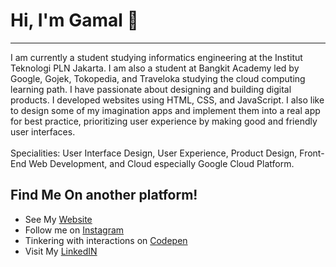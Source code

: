 # Hi, I'm Gamal 👋
<hr>

<p>
I am currently a student studying informatics engineering at the Institut Teknologi PLN Jakarta. I am also a student at Bangkit Academy led by Google, Gojek, Tokopedia, and Traveloka studying the cloud computing learning path. I have passionate about designing and building digital products. I developed websites using HTML, CSS, and JavaScript. I also like to design some of my imagination apps and implement them into a real app for best practice, prioritizing user experience by making good and friendly user interfaces.
<br> <br>
Specialities: User Interface Design, User Experience, Product Design, Front-End Web Development, and Cloud especially Google Cloud Platform.
</br> 
</p>

## Find Me On another platform!
- See My <a href="https://gamalliel19.github.io/gmllshrn-portfolio/"> Website </a>
- Follow me on <a href="https://www.instagram.com/gmllshrn/" > Instagram </a>
- Tinkering with interactions on <a href="https://codepen.io/gamalliel19"> Codepen</a> 
- Visit My <a href="https://www.linkedin.com/feed/"> LinkedIN </a>

<!-- <p>
    <img src="https://github-readme-stats.vercel.app/api?username=Gamalliel19&hide=contribs,prs&show_icons=true&hide_border=true&title_color=000" />
    <img src="https://github-readme-stats.vercel.app/api/top-langs/?username=Gamalliel19&layout=compact" height=180 />
</p> -->

<!--
**Gamalliel19/Gamalliel19** is a ✨ _special_ ✨ repository because its `README.md` (this file) appears on your GitHub profile.

Here are some ideas to get you started:

- 🔭 I’m currently working on ...
- 🌱 I’m currently learning ...
- 👯 I’m looking to collaborate on ...
- 🤔 I’m looking for help with ...
- 💬 Ask me about ...
- 📫 How to reach me: ...
- 😄 Pronouns: ...
- ⚡ Fun fact: ...
-->
